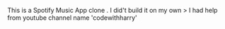 This is a Spotify Music App clone . I did't build it on my own > I had help from youtube channel name 'codewithharry'
